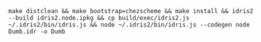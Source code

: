 `make distclean && make bootstrap=chezscheme && make install && idris2 --build idris2.node.ipkg && cp build/exec/idris2.js ~/.idris2/bin/idris.js && node ~/.idris2/bin/idris.js --codegen node Dumb.idr -o Dumb
`
